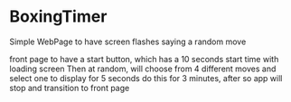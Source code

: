 # BoxingTimer

Simple WebPage to have screen flashes saying a random move

front page to have a start button, which has a 10 seconds start time with loading screen
Then at random, will choose from 4 different moves and select one to display for 5 seconds
do this for 3 minutes, after so app will stop and transition to front page
